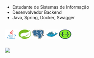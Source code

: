 - Estudante de Sistemas de Informação
- Desenvolvedor Backend
- Java, Spring, Docker, Swagger

<div style="display: inline_block"><br>
  <img align="center" alt="Lucas-React" height="30" width="40" src="https://github.com/devicons/devicon/blob/master/icons/java/java-original.svg">
  <img align="center" alt="Lucas-React" height="30" width="40" src="https://github.com/devicons/devicon/blob/master/icons/spring/spring-original.svg">
  <img align="center" alt="Lucas-Js" height="30" width="40" src="https://github.com/devicons/devicon/blob/master/icons/postgresql/postgresql-original.svg">
  <img align="center" alt="Lucas-Js" height="30" width="40" src="https://github.com/devicons/devicon/blob/master/icons/docker/docker-original.svg">
  <img align="center" alt="Lucas-Ts" height="30" width="40" src="https://github.com/devicons/devicon/blob/master/icons/swagger/swagger-original.svg">
</div>

##

<div> 
  <a href="https://www.linkedin.com/in/lucasstorck/" target="_blank"><img src="https://img.shields.io/badge/-LinkedIn-%230077B5?style=for-the-badge&logo=linkedin&logoColor=white" target="_blank"></a> 
</div>
